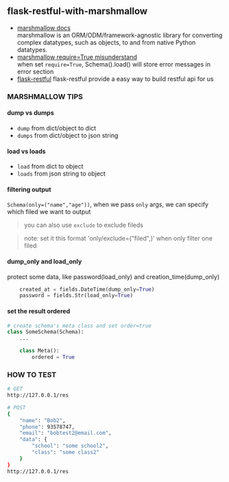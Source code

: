 ﻿## flask-restful-with-marshmallow
- [marshmallow docs](https://marshmallow.readthedocs.io/en/latest/index.html)  
marshmallow is an ORM/ODM/framework-agnostic library for converting complex datatypes, such as objects, to and from native Python datatypes.
- [marshmallow require=True misunderstand](https://github.com/marshmallow-code/marshmallow/issues/736)  
when set `require=True`, Schema().load() will store error messages in error section
- [flask-restful](https://flask-restful.readthedocs.io/en/latest/index.html)
flask-restful provide a easy way to build restful api for us

### MARSHMALLOW TIPS
#### dump vs dumps
- `dump` from dict/object to dict
- `dumps` from dict/object to json string

#### load vs loads
- `load` from dict to object
- `loads` from json string to object

#### filtering output
`Schema(only=("name","age"))`, when we pass `only` args, we can specify which filed we want to output
> you can also use `exclude` to exclude fileds

> note: set it this format 'only/exclude=("filed",)' when only filter one filed

#### dump_only and load_only
protect some data, like password(load_only) and creation_time(dump_only)
``` python
    created_at = fields.DateTime(dump_only=True)
    password = fields.Str(load_only=True)
```

#### set the result ordered
``` python
# create schema's meta class and set order=true
class SomeSchema(Schema):
    ...

    class Meta():
        ordered = True
```

### HOW TO TEST
``` bash
# GET
http://127.0.0.1/res

# POST
{
    "name": "Bob2",
    "phone": 93578747,
    "email": "bobtest2@email.com",
    "data": {
        "school": "some school2",
        "class": "some class2"
    }
}
http://127.0.0.1/res
```
